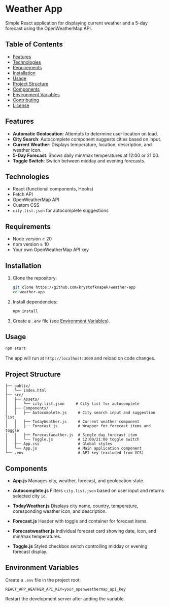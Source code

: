 # Weather App

Simple React application for displaying current weather and a 5-day forecast using the OpenWeatherMap API.

## Table of Contents

* [Features](#features)
* [Technologies](#technologies)
* [Requirements](#requirements)
* [Installation](#installation)
* [Usage](#usage)
* [Project Structure](#project-structure)
* [Components](#components)
* [Environment Variables](#environment-variables)
* [Contributing](#contributing)
* [License](#license)

## Features

* **Automatic Geolocation**: Attempts to determine user location on load.
* **City Search**: Autocomplete component suggests cities based on input.
* **Current Weather**: Displays temperature, location, description, and weather icon.
* **5-Day Forecast**: Shows daily min/max temperatures at 12:00 or 21:00.
* **Toggle Switch**: Switch between midday and evening forecasts.

## Technologies

* React (functional components, Hooks)
* Fetch API
* OpenWeatherMap API
* Custom CSS
* `city.list.json` for autocomplete suggestions

## Requirements

* Node version ≥ 20
* npm version ≥ 10
* Your own OpenWeatherMap API key

## Installation

1. Clone the repository:

   ```bash
   git clone https://github.com/krystofknapek/weather-app
   cd weather-app
   ```
2. Install dependencies:

   ```bash
   npm install
   ```
3. Create a `.env` file (see [Environment Variables](#environment-variables)).

## Usage

```bash
npm start
```

The app will run at `http://localhost:3000` and reload on code changes.

## Project Structure

```
├── public/
│   └── index.html
├── src/
│   ├── Assets/
│   │   └── city.list.json     # City list for autocomplete
│   ├── Components/
│   │   ├── Autocomplete.js     # City search input and suggestion list
│   │   ├── TodayWeather.js     # Current weather component
│   │   ├── Forecast.js         # Wrapper for forecast items and toggle
│   │   ├── Forecastweather.js  # Single day forecast item
│   │   └── Toggle.js           # 12:00/21:00 toggle switch
│   ├── App.css                 # Global styles
│   └── App.js                  # Main application component
└── .env                        # API key (excluded from VCS)
```

## Components

* **App.js**
  Manages city, weather, forecast, and geolocation state.

* **Autocomplete.js**
  Filters `city.list.json` based on user input and returns selected city `id`.

* **TodayWeather.js**
  Displays city name, country, temperature, coresponding weather icon, and description.

* **Forecast.js**
  Header with toggle and container for forecast items.

* **Forecastweather.js**
  Individual forecast card showing date, icon, and min/max temperatures.

* **Toggle.js**
  Styled checkbox switch controlling midday or evening forecast display.

## Environment Variables

Create a `.env` file in the project root:

```
REACT_APP_WEATHER_API_KEY=your_openweathermap_api_key
```

Restart the development server after adding the variable.
